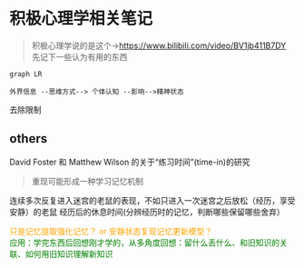 # 积极心理学相关笔记

> 积极心理学说的是这个->https://www.bilibili.com/video/BV1jb411B7DY
> 先记下一些认为有用的东西



```mermaid
graph LR

外界信息 --思维方式--> 个体认知 --影响-->精神状态
```

去除限制

## others

David Foster 和 Matthew Wilson 的关于“练习时间”(time-in)的研究

> 重现可能形成一种学习记忆机制

连续多次反复进入迷宫的老鼠的表现，不如只进入一次迷宫之后放松（经历，享受安静）的老鼠
经历后的休息时间(分辨经历时的记忆，判断哪些保留哪些舍弃）

<div style="color: orange" class="questions">
只是记忆提取强化记忆？  
or  
安静状态复现记忆更新模型？  
</div>  
  
<div style="color: green" class="notes">
应用：学完东西后回想刚才学的，从多角度回想：留什么丢什么、和旧知识的关联、如何用旧知识理解新知识
</div>